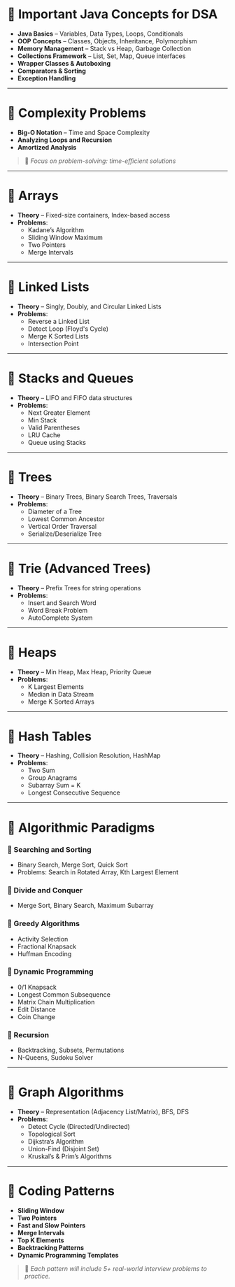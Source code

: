 # 🔹 Important Java Concepts for DSA

- **Java Basics** – Variables, Data Types, Loops, Conditionals
- **OOP Concepts** – Classes, Objects, Inheritance, Polymorphism
- **Memory Management** – Stack vs Heap, Garbage Collection
- **Collections Framework** – List, Set, Map, Queue interfaces
- **Wrapper Classes & Autoboxing**
- **Comparators & Sorting**
- **Exception Handling**

---

# 🔹 Complexity Problems

- **Big-O Notation** – Time and Space Complexity
- **Analyzing Loops and Recursion**
- **Amortized Analysis**

> 🧠 *Focus on problem-solving: time-efficient solutions*

---

# 🔹 Arrays

- **Theory** – Fixed-size containers, Index-based access
- **Problems**:
  - Kadane’s Algorithm
  - Sliding Window Maximum
  - Two Pointers
  - Merge Intervals

---

# 🔹 Linked Lists

- **Theory** – Singly, Doubly, and Circular Linked Lists
- **Problems**:
  - Reverse a Linked List
  - Detect Loop (Floyd's Cycle)
  - Merge K Sorted Lists
  - Intersection Point

---

# 🔹 Stacks and Queues

- **Theory** – LIFO and FIFO data structures
- **Problems**:
  - Next Greater Element
  - Min Stack
  - Valid Parentheses
  - LRU Cache
  - Queue using Stacks

---

# 🔹 Trees

- **Theory** – Binary Trees, Binary Search Trees, Traversals
- **Problems**:
  - Diameter of a Tree
  - Lowest Common Ancestor
  - Vertical Order Traversal
  - Serialize/Deserialize Tree

---

# 🔹 Trie (Advanced Trees)

- **Theory** – Prefix Trees for string operations
- **Problems**:
  - Insert and Search Word
  - Word Break Problem
  - AutoComplete System

---

# 🔹 Heaps

- **Theory** – Min Heap, Max Heap, Priority Queue
- **Problems**:
  - K Largest Elements
  - Median in Data Stream
  - Merge K Sorted Arrays

---

# 🔹 Hash Tables

- **Theory** – Hashing, Collision Resolution, HashMap
- **Problems**:
  - Two Sum
  - Group Anagrams
  - Subarray Sum = K
  - Longest Consecutive Sequence

---

# 🔹 Algorithmic Paradigms

### 🔸 Searching and Sorting
- Binary Search, Merge Sort, Quick Sort
- Problems: Search in Rotated Array, Kth Largest Element

### 🔸 Divide and Conquer
- Merge Sort, Binary Search, Maximum Subarray

### 🔸 Greedy Algorithms
- Activity Selection
- Fractional Knapsack
- Huffman Encoding

### 🔸 Dynamic Programming
- 0/1 Knapsack
- Longest Common Subsequence
- Matrix Chain Multiplication
- Edit Distance
- Coin Change

### 🔸 Recursion
- Backtracking, Subsets, Permutations
- N-Queens, Sudoku Solver

---

# 🔹 Graph Algorithms

- **Theory** – Representation (Adjacency List/Matrix), BFS, DFS
- **Problems**:
  - Detect Cycle (Directed/Undirected)
  - Topological Sort
  - Dijkstra’s Algorithm
  - Union-Find (Disjoint Set)
  - Kruskal’s & Prim’s Algorithms

---

# 🔹 Coding Patterns

- **Sliding Window**
- **Two Pointers**
- **Fast and Slow Pointers**
- **Merge Intervals**
- **Top K Elements**
- **Backtracking Patterns**
- **Dynamic Programming Templates**

> 🧠 *Each pattern will include 5+ real-world interview problems to practice.*

